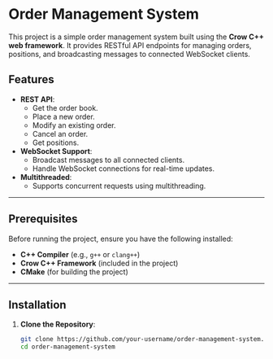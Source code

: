 # Order Management System

This project is a simple order management system built using the **Crow C++ web framework**. It provides RESTful API endpoints for managing orders, positions, and broadcasting messages to connected WebSocket clients.

## Features

- **REST API**:
  - Get the order book.
  - Place a new order.
  - Modify an existing order.
  - Cancel an order.
  - Get positions.
- **WebSocket Support**:
  - Broadcast messages to all connected clients.
  - Handle WebSocket connections for real-time updates.
- **Multithreaded**:
  - Supports concurrent requests using multithreading.

---

## Prerequisites

Before running the project, ensure you have the following installed:

- **C++ Compiler** (e.g., `g++` or `clang++`)
- **Crow C++ Framework** (included in the project)
- **CMake** (for building the project)

---

## Installation

1. **Clone the Repository**:
   ```bash
   git clone https://github.com/your-username/order-management-system.git
   cd order-management-system
